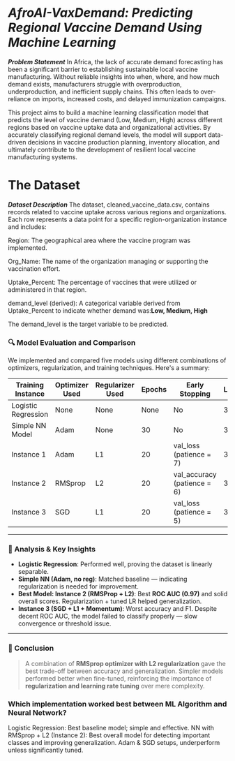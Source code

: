 # ***AfroAI-VaxDemand: Predicting Regional Vaccine Demand Using Machine Learning***

***Problem Statement***
In Africa, the lack of accurate demand forecasting has been a significant barrier to establishing sustainable local vaccine manufacturing. Without reliable insights into when, where, and how much demand exists, manufacturers struggle with overproduction, underproduction, and inefficient supply chains. This often leads to over-reliance on imports, increased costs, and delayed immunization campaigns.

This project aims to build a machine learning classification model that predicts the level of vaccine demand (Low, Medium, High) across different regions based on vaccine uptake data and organizational activities. By accurately classifying regional demand levels, the model will support data-driven decisions in vaccine production planning, inventory allocation, and ultimately contribute to the development of resilient local vaccine manufacturing systems.

# The Dataset

***Dataset Description***
The dataset, cleaned_vaccine_data.csv, contains records related to vaccine uptake across various regions and organizations. Each row represents a data point for a specific region-organization instance and includes:

Region: The geographical area where the vaccine program was implemented.

Org_Name: The name of the organization managing or supporting the vaccination effort.

Uptake_Percent: The percentage of vaccines that were utilized or administered in that region.

demand_level (derived): A categorical variable derived from Uptake_Percent to indicate whether demand was:**Low, Medium, High**

The demand_level is the target variable to be predicted.


### 🔍 Model Evaluation and Comparison

We implemented and compared five models using different combinations of optimizers, regularization, and training techniques. Here's a summary:

| Training Instance    | Optimizer Used | Regularizer Used | Epochs | Early Stopping               | Layers | Learning Rate        | Accuracy | F1 Score | ROC AUC | Precision |
|----------------------|----------------|------------------|--------|------------------------------|--------|----------------------|----------|----------|---------|-----------|
| Logistic Regression  | None           | None             | None   | No                           | 3      | None                 | 0.94     | 0.91     | 0.91    | 0.91      |
| Simple NN Model      | Adam           | None             | 30     | No                           | 3      | None                 | 0.91     | 0.91     | 0.85    | 0.94      |
| Instance 1           | Adam           | L1               | 20     | val_loss (patience = 7)      | 3      | 0.005                | 0.94     | 0.86     |   0.85  | 0.94      |
| Instance 2           | RMSprop        | L2               | 20     | val_accuracy (patience = 6)  | 3      | 0.1                  | 0.91     | 0.88    | **0.97**     | 0.79      |
| Instance 3           | SGD            | L1               | 20     | val_loss (patience = 5)      | 3      | 0.001, momentum = 0.8| 0.55     | 0.12     | 0.50    | 0.17      |

---

### 🧠 Analysis & Key Insights

- **Logistic Regression**: Performed well, proving the dataset is linearly separable.
- **Simple NN (Adam, no reg)**: Matched baseline — indicating regularization is needed for improvement.
- **Best Model: Instance 2 (RMSProp + L2)**: Best **ROC AUC (0.97)** and solid overall scores. Regularization + tuned LR helped generalization.
- **Instance 3 (SGD + L1 + Momentum)**: Worst accuracy and F1. Despite decent ROC AUC, the model failed to classify properly — slow convergence or threshold issue.

---

### 🏁 Conclusion

> A combination of **RMSprop optimizer with L2 regularization** gave the best trade-off between accuracy and generalization. Simpler models performed better when fine-tuned, reinforcing the importance of **regularization and learning rate tuning** over mere complexity.

### Which implementation worked best between ML Algorithm and Neural Network?
Logistic Regression: Best baseline model; simple and effective.
NN with RMSprop + L2 (Instance 2): Best overall model for detecting important classes and improving generalization.
Adam & SGD setups, underperform unless significantly tuned.